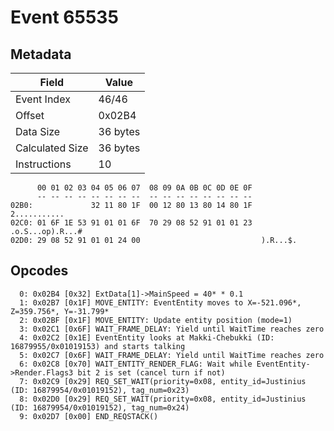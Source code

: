 # Event 65535

## Metadata

| Field           | Value    |
|-----------------|----------|
| Event Index     | 46/46    |
| Offset          | 0x02B4   |
| Data Size       | 36 bytes |
| Calculated Size | 36 bytes |
| Instructions    | 10       |

```
      00 01 02 03 04 05 06 07  08 09 0A 0B 0C 0D 0E 0F
      -- -- -- -- -- -- -- --  -- -- -- -- -- -- -- --
02B0:             32 11 80 1F  00 12 80 13 80 14 80 1F      2...........
02C0: 01 6F 1E 53 91 01 01 6F  70 29 08 52 91 01 01 23  .o.S...op).R...#
02D0: 29 08 52 91 01 01 24 00                           ).R...$.        
```

## Opcodes

```
  0: 0x02B4 [0x32] ExtData[1]->MainSpeed = 40* * 0.1
  1: 0x02B7 [0x1F] MOVE_ENTITY: EventEntity moves to X=-521.096*, Z=359.756*, Y=-31.799*
  2: 0x02BF [0x1F] MOVE_ENTITY: Update entity position (mode=1)
  3: 0x02C1 [0x6F] WAIT_FRAME_DELAY: Yield until WaitTime reaches zero
  4: 0x02C2 [0x1E] EventEntity looks at Makki-Chebukki (ID: 16879955/0x01019153) and starts talking
  5: 0x02C7 [0x6F] WAIT_FRAME_DELAY: Yield until WaitTime reaches zero
  6: 0x02C8 [0x70] WAIT_ENTITY_RENDER_FLAG: Wait while EventEntity->Render.Flags3 bit 2 is set (cancel turn if not)
  7: 0x02C9 [0x29] REQ_SET_WAIT(priority=0x08, entity_id=Justinius (ID: 16879954/0x01019152), tag_num=0x23)
  8: 0x02D0 [0x29] REQ_SET_WAIT(priority=0x08, entity_id=Justinius (ID: 16879954/0x01019152), tag_num=0x24)
  9: 0x02D7 [0x00] END_REQSTACK()
```
